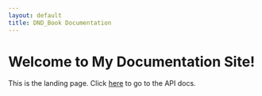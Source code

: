 ```yaml
---
layout: default
title: DND_Book Documentation
---
```


# Welcome to My Documentation Site!

This is the landing page. Click [here](api/index.md) to go to the API docs.
